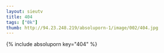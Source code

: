 ```yaml
--- 
layout: sieutv
title: 404
tags: ["0k"]
thumb: http://94.23.248.219/absoluporn-1/image/002/404.jpg
---
```

{% include absoluporn key="404" %} 
